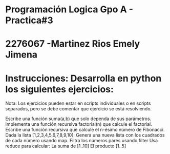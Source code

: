# Programación Logica Gpo A - Practica#3
# 2276067  -Martinez Rios Emely Jimena

# Instrucciones: Desarrolla en python los siguientes ejercicios:
Nota: Los ejercicios pueden estar en scripts individuales o en scripts separados, pero se debe comentar que ejercicio se está resolviendo.

Escribe una función suma(a,b) que solo dependa de sus parámetros.
Implementa una función recursiva factorial(n) que calcule el factorial.
Escribe una función recursiva que calcule el n-ésimo número de Fibonacci.
Dada la lista [1,2,3,4,5,6,7,8,9,10]:
Genera una nueva lista con los cuadrados de cada número usando map.
Filtra los números pares usando filter
Usa reduce para calcular:
La suma de [1..10]
El producto [1..5]
